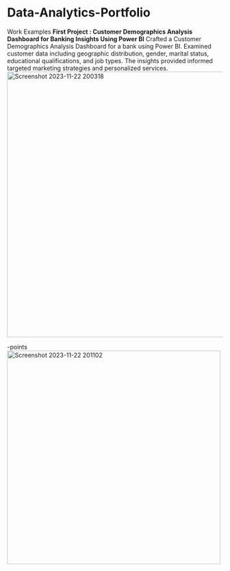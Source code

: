 # Data-Analytics-Portfolio
Work Examples
**First Project : Customer Demographics Analysis Dashboard for Banking Insights Using Power BI**
Crafted a Customer Demographics Analysis Dashboard for a bank using Power BI. Examined customer data including geographic distribution, gender, marital status, educational qualifications, and job types. The insights provided informed targeted marketing strategies and personalized services.
<img width="619" alt="Screenshot 2023-11-22 200318" src="https://github.com/Aakashsingh85/Data-Analytics-Portfolio/assets/124227750/684a1a12-96b3-42c9-bff1-c9e580eb1e67">

-points
<img width="498" alt="Screenshot 2023-11-22 201102" src="https://github.com/Aakashsingh85/Data-Analytics-Portfolio/assets/124227750/aa4d57d1-3c7f-4487-aedb-9809b182e875">
